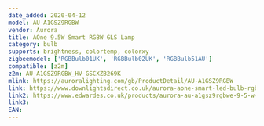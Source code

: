 ```yaml
---
date_added: 2020-04-12
model: AU-A1GSZ9RGBW
vendor: Aurora
title: AOne 9.5W Smart RGBW GLS Lamp
category: bulb
supports: brightness, colortemp, colorxy
zigbeemodel: ['RGBBulb01UK', 'RGBBulb02UK', 'RGBBulb51AU']
compatible: [z2m]
z2m: AU-A1GSZ9RGBW_HV-GSCXZB269K
mlink: https://auroralighting.com/gb/ProductDetail/AU-A1GSZ9RGBW
link: https://www.downlightsdirect.co.uk/aurora-aone-smart-led-bulb-rgb-tuneable-lamps.html
link2: https://www.edwardes.co.uk/products/aurora-au-a1gsz9rgbwe-9-5-w-smart-rgbw-gls-lamp-es
link3: 
EAN: 
---
```

